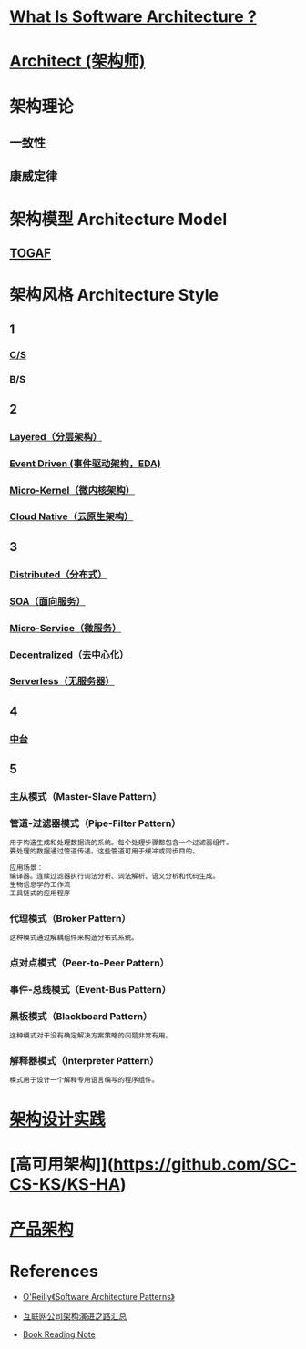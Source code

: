 
# [What Is Software Architecture ?](Architecture/WhatIs.md)

# [Architect (架构师)](Architect/README.md)

# 架构理论
## 一致性
## 康威定律

# 架构模型 Architecture Model
## [TOGAF](_Model/TOGAF/README.md)

# 架构风格 Architecture Style
## 1
### [C/S](e_Arch-Style/CS/README.md)
### B/S

## 2
### [Layered（分层架构）](e_Layered/README.md)
### [Event Driven (事件驱动架构，EDA)](e_Event-Driven/README.md)
### [Micro-Kernel（微内核架构）](e_Arch-Style/Microkernel/README.md)
### [Cloud Native（云原生架构）](e_Cloud-Native/README.md)

## 3
### [Distributed（分布式）](e_Distributed/README.md)
### [SOA（面向服务）](e_SOA/README.md)
### [Micro-Service（微服务）](e_MicroService/README.md)
### [Decentralized（去中心化）](e_Arch-Style/Decentralized/README.md)
### [Serverless（无服务器）](e_Arch-Style/Serverless/README.md)

## 4
### [中台](f_MiddleGround/README.md)

## 5
### 主从模式（Master-Slave Pattern）
### 管道-过滤器模式（Pipe-Filter Pattern）
```md
用于构造生成和处理数据流的系统。每个处理步骤都包含一个过滤器组件。
要处理的数据通过管道传递。这些管道可用于缓冲或同步目的。
```
```md
应用场景：
编译器。连续过滤器执行词法分析、词法解析、语义分析和代码生成。
生物信息学的工作流
工具链式的应用程序
```
### 代理模式（Broker Pattern）
```md
这种模式通过解耦组件来构造分布式系统。
```
### 点对点模式（Peer-to-Peer Pattern）
### 事件-总线模式（Event-Bus Pattern）
### 黑板模式（Blackboard Pattern）
```md
这种模式对于没有确定解决方案策略的问题非常有用。
```
### 解释器模式（Interpreter Pattern）
```md
模式用于设计一个解释专用语言编写的程序组件。
```

# [架构设计实践](_design/README.md)

# [高可用架构]](https://github.com/SC-CS-KS/KS-HA)

# [产品架构](_ProductArch/README.md)

# References
* [O'Reilly《Software Architecture Patterns》]()

* [互联网公司架构演进之路汇总](https://www.jianshu.com/p/49ddf2f5c165)
* [Book Reading Note](https://github.com/SunnnyChan/sc.ebooks/tree/master/arch)
